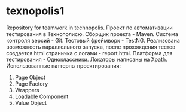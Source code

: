 # texnopolis1
 Repository for teamwork in technopolis.
Проект по автоматизации тестирования в Технополисю. 
Сборщик проекта - Maven.
Система контроля версий - Git.
Тестовый фреймворк - TestNG.
Реализована возможность параллельного запуска, после прохождения тестов создается html страничка с логами - report.html.
Платформа для тестирования - Одноклассники.
Локаторы написаны на Xpath.
Использованные паттерны проектирования: 
  1) Page Object
  2) Page Factory
  3) Wrappers
  4) Loadable Component
  5) Value Object
